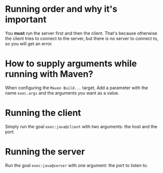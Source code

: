 # Running order and why it's important
You **must** run the server first and then the client. That's because otherwise the client tries to connect to the server, but there is no server to connect to, so you will get an error.

# How to supply arguments while running with Maven?
When configuring the `Maven Build...` target, Add a parameter with the name `exec.args` and the arguments you want as a value.

# Running the client
Simply run the goal ``exec:java@client`` with two arguments: the host and the port.

# Running the server
Run the goal ``exec:java@server`` with one argument: the port to listen to.